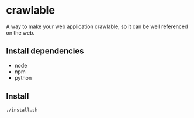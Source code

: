 crawlable
=========

A way to make your web application crawlable, so it can be well referenced on the web. 

Install dependencies
--------------------
* node
* npm
* python

Install
-------
`./install.sh`

